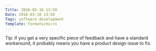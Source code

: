 ```yaml
---
Title: 2016-03-18 13:50
Date: 2016-03-18 13:50
Tags: software development
Template: formats/micro
...
```


Tip: if you get a very specific piece of feedback and have a standard workaround, it probably means you have a product design issue to fix.
